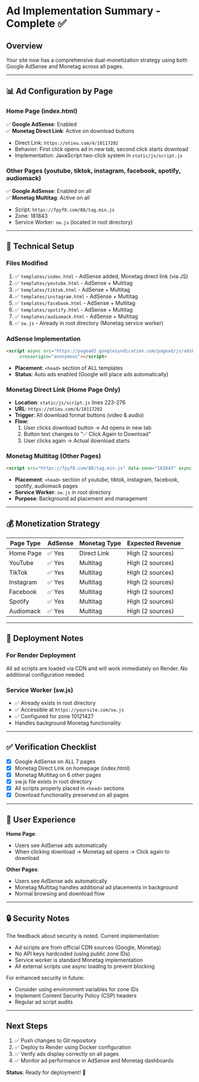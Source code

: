 # Ad Implementation Summary - Complete ✅

## Overview
Your site now has a comprehensive dual-monetization strategy using both Google AdSense and Monetag across all pages.

---

## 📊 Ad Configuration by Page

### **Home Page (index.html)**
✅ **Google AdSense**: Enabled  
✅ **Monetag Direct Link**: Active on download buttons  
- Direct Link: `https://otieu.com/4/10117202`
- Behavior: First click opens ad in new tab, second click starts download
- Implementation: JavaScript two-click system in `static/js/script.js`

### **Other Pages** (youtube, tiktok, instagram, facebook, spotify, audiomack)
✅ **Google AdSense**: Enabled on all  
✅ **Monetag Multitag**: Active on all  
- Script: `https://fpyf8.com/88/tag.min.js`
- Zone: 181843
- Service Worker: `sw.js` (located in root directory)

---

## 🔧 Technical Setup

### Files Modified
1. ✅ `templates/index.html` - AdSense added, Monetag direct link (via JS)
2. ✅ `templates/youtube.html` - AdSense + Multitag
3. ✅ `templates/tiktok.html` - AdSense + Multitag
4. ✅ `templates/instagram.html` - AdSense + Multitag
5. ✅ `templates/facebook.html` - AdSense + Multitag
6. ✅ `templates/spotify.html` - AdSense + Multitag
7. ✅ `templates/audiomack.html` - AdSense + Multitag
8. ✅ `sw.js` - Already in root directory (Monetag service worker)

### AdSense Implementation
```html
<script async src="https://pagead2.googlesyndication.com/pagead/js/adsbygoogle.js?client=ca-pub-5807971758805138"
     crossorigin="anonymous"></script>
```
- **Placement**: `<head>` section of ALL templates
- **Status**: Auto ads enabled (Google will place ads automatically)

### Monetag Direct Link (Home Page Only)
- **Location**: `static/js/script.js` lines 223-276
- **URL**: `https://otieu.com/4/10117202`
- **Trigger**: All download format buttons (video & audio)
- **Flow**: 
  1. User clicks download button → Ad opens in new tab
  2. Button text changes to "✅ Click Again to Download"
  3. User clicks again → Actual download starts

### Monetag Multitag (Other Pages)
```html
<script src="https://fpyf8.com/88/tag.min.js" data-zone="181843" async data-cfasync="false"></script>
```
- **Placement**: `<head>` section of youtube, tiktok, instagram, facebook, spotify, audiomack pages
- **Service Worker**: `sw.js` in root directory
- **Purpose**: Background ad placement and management

---

## 💰 Monetization Strategy

| Page Type | AdSense | Monetag Type | Expected Revenue |
|-----------|---------|--------------|------------------|
| Home Page | ✅ Yes  | Direct Link  | High (2 sources) |
| YouTube   | ✅ Yes  | Multitag     | High (2 sources) |
| TikTok    | ✅ Yes  | Multitag     | High (2 sources) |
| Instagram | ✅ Yes  | Multitag     | High (2 sources) |
| Facebook  | ✅ Yes  | Multitag     | High (2 sources) |
| Spotify   | ✅ Yes  | Multitag     | High (2 sources) |
| Audiomack | ✅ Yes  | Multitag     | High (2 sources) |

---

## 🚀 Deployment Notes

### For Render Deployment
All ad scripts are loaded via CDN and will work immediately on Render. No additional configuration needed.

### Service Worker (sw.js)
- ✅ Already exists in root directory
- ✅ Accessible at `https://yoursite.com/sw.js`
- ✅ Configured for zone 10121427
- Handles background Monetag functionality

---

## ✅ Verification Checklist

- [x] Google AdSense on ALL 7 pages
- [x] Monetag Direct Link on homepage (index.html)
- [x] Monetag Multitag on 6 other pages
- [x] sw.js file exists in root directory
- [x] All scripts properly placed in `<head>` sections
- [x] Download functionality preserved on all pages

---

## 📝 User Experience

**Home Page**: 
- Users see AdSense ads automatically
- When clicking download → Monetag ad opens → Click again to download

**Other Pages**:
- Users see AdSense ads automatically
- Monetag Multitag handles additional ad placements in background
- Normal browsing and download flow

---

## 🔒 Security Notes

The feedback about security is noted. Current implementation:
- Ad scripts are from official CDN sources (Google, Monetag)
- No API keys hardcoded (using public zone IDs)
- Service worker is standard Monetag implementation
- All external scripts use async loading to prevent blocking

For enhanced security in future:
- Consider using environment variables for zone IDs
- Implement Content Security Policy (CSP) headers
- Regular ad script audits

---

## Next Steps

1. ✅ Push changes to Git repository
2. ✅ Deploy to Render using Docker configuration
3. ✅ Verify ads display correctly on all pages
4. ✅ Monitor ad performance in AdSense and Monetag dashboards

**Status**: Ready for deployment! 🎉

